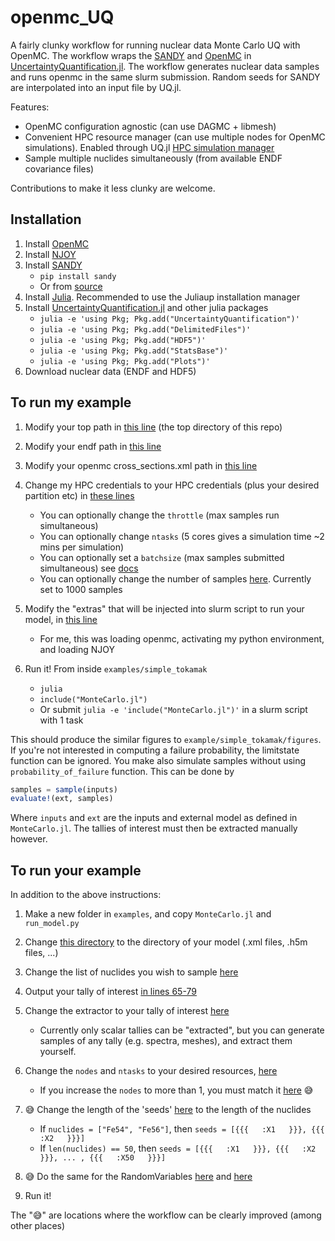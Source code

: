 # openmc_UQ
A fairly clunky workflow for running nuclear data Monte Carlo UQ with OpenMC. The workflow wraps the [SANDY](https://github.com/luca-fiorito-11/sandy) and [OpenMC](https://github.com/openmc-dev/openmc) in [UncertaintyQuantification.jl](https://github.com/FriesischScott/UncertaintyQuantification.jl). The workflow generates nuclear data samples and runs openmc in the same slurm submission. Random seeds for SANDY are interpolated into an input file by UQ.jl.

Features:
* OpenMC configuration agnostic (can use DAGMC + libmesh)
* Convenient HPC resource manager (can use multiple nodes for OpenMC simulations). Enabled through UQ.jl [HPC simulation manager](https://friesischscott.github.io/UncertaintyQuantification.jl/dev/manual/hpc)
* Sample multiple nuclides simultaneously (from available ENDF covariance files)

Contributions to make it less clunky are welcome.

## Installation

1. Install [OpenMC](https://github.com/openmc-dev/openmc)
2. Install [NJOY](https://github.com/njoy/NJOY21)
3. Install [SANDY](https://github.com/luca-fiorito-11/sandy)
   - `pip install sandy`
   - Or from [source](https://github.com/luca-fiorito-11/sandy/blob/develop/INSTALL.md#installing-sandy-from-source)
5. Install [Julia](https://julialang.org/downloads/). Recommended to use the Juliaup installation manager
6. Install [UncertaintyQuantification.jl](https://github.com/FriesischScott/UncertaintyQuantification.jl) and other julia packages
   - `julia -e 'using Pkg; Pkg.add("UncertaintyQuantification")'`
   - `julia -e 'using Pkg; Pkg.add("DelimitedFiles")'`
   - `julia -e 'using Pkg; Pkg.add("HDF5")'`
   - `julia -e 'using Pkg; Pkg.add("StatsBase")'`
   - `julia -e 'using Pkg; Pkg.add("Plots")'`
8. Download nuclear data (ENDF and HDF5)
 
## To run my example

1. Modify your top path in [this line](https://github.com/AnderGray/openmc_UQ/blob/4e6a457408502dbb96848ecc2bf314fc61eb2b5c/example/simple_tokamak/run_model.py#L8) (the top directory of this repo)
2. Modify your endf path in [this line](https://github.com/AnderGray/openmc_UQ/blob/4e6a457408502dbb96848ecc2bf314fc61eb2b5c/example/simple_tokamak/run_model.py#L19)
3. Modify your openmc cross_sections.xml path in [this line](https://github.com/AnderGray/openmc_UQ/blob/4e6a457408502dbb96848ecc2bf314fc61eb2b5c/example/simple_tokamak/run_model.py#L25)
4. Change my HPC credentials to your HPC credentials (plus your desired partition etc) in [these lines](https://github.com/AnderGray/openmc_UQ/blob/4e6a457408502dbb96848ecc2bf314fc61eb2b5c/example/simple_tokamak/MonteCarlo.jl#L70)
   - You can optionally change the `throttle` (max samples run simultaneous)
   - You can optionally change `ntasks` (5 cores gives a simulation time ~2 mins per simulation)
   - You can optionally set a `batchsize` (max samples submitted simultaneous) see [docs](https://friesischscott.github.io/UncertaintyQuantification.jl/dev/manual/hpc)
   - You can optionally change the number of samples [here](https://github.com/AnderGray/openmc_UQ/blob/4e6a457408502dbb96848ecc2bf314fc61eb2b5c/example/simple_tokamak/MonteCarlo.jl#L96). Currently set to 1000 samples
     
5. Modify the "extras" that will be injected into slurm script to run your model, in [this line](https://github.com/AnderGray/openmc_UQ/blob/4e6a457408502dbb96848ecc2bf314fc61eb2b5c/example/simple_tokamak/MonteCarlo.jl#L82)
    - For me, this was loading openmc, activating my python environment, and loading NJOY
6. Run it! From inside `examples/simple_tokamak`
    - `julia`
    - `include("MonteCarlo.jl")`
    - Or submit `julia -e 'include("MonteCarlo.jl")'` in a slurm script with 1 task
    
This should produce the similar figures to `example/simple_tokamak/figures`. If you're not interested in computing a failure probability, the limitstate function can be ignored. You make also simulate samples without using `probability_of_failure` function. This can be done by

```julia
samples = sample(inputs)
evaluate!(ext, samples)
```
Where `inputs` and `ext` are the inputs and external model as defined in `MonteCarlo.jl`. The tallies of interest must then be extracted manually however.

## To run your example

In addition to the above instructions:

1. Make a new folder in `examples`, and copy `MonteCarlo.jl` and `run_model.py`
2. Change [this directory](https://github.com/AnderGray/openmc_UQ/blob/4e6a457408502dbb96848ecc2bf314fc61eb2b5c/example/simple_tokamak/run_model.py#L22) to the directory of your model (.xml files, .h5m files, ...)
3. Change the list of nuclides you wish to sample [here](https://github.com/AnderGray/openmc_UQ/blob/4e6a457408502dbb96848ecc2bf314fc61eb2b5c/example/simple_tokamak/run_model.py#L17)
4. Output your tally of interest [in lines 65-79](https://github.com/AnderGray/openmc_UQ/blob/4e6a457408502dbb96848ecc2bf314fc61eb2b5c/example/simple_tokamak/run_model.py#L65)
5. Change the extractor to your tally of interest [here](https://github.com/AnderGray/openmc_UQ/blob/4e6a457408502dbb96848ecc2bf314fc61eb2b5c/example/simple_tokamak/MonteCarlo.jl#L33)
   - Currently only scalar tallies can be "extracted", but you can generate samples of any tally (e.g. spectra, meshes), and extract them yourself.
     
6. Change the `nodes` and `ntasks` to your desired resources, [here](https://github.com/AnderGray/openmc_UQ/blob/4e6a457408502dbb96848ecc2bf314fc61eb2b5c/example/simple_tokamak/MonteCarlo.jl#L74)
   - If you increase the `nodes` to more than 1, you must match it [here](https://github.com/AnderGray/openmc_UQ/blob/4e6a457408502dbb96848ecc2bf314fc61eb2b5c/src/run_openmc.py#L64) 😅
       
8. 😅 Change the length of the 'seeds' [here](https://github.com/AnderGray/openmc_UQ/blob/4e6a457408502dbb96848ecc2bf314fc61eb2b5c/example/simple_tokamak/run_model.py#L31) to the length of the nuclides
   - If `nuclides = ["Fe54", "Fe56"]`, then `seeds = [{{{   :X1   }}}, {{{   :X2   }}}]`
   - If `len(nuclides) == 50`, then `seeds = [{{{   :X1   }}}, {{{   :X2   }}}, ... , {{{   :X50   }}}]`
9. 😅 Do the same for the RandomVariables [here](https://github.com/AnderGray/openmc_UQ/blob/4e6a457408502dbb96848ecc2bf314fc61eb2b5c/example/simple_tokamak/MonteCarlo.jl#L6) and [here](https://github.com/AnderGray/openmc_UQ/blob/4e6a457408502dbb96848ecc2bf314fc61eb2b5c/example/simple_tokamak/MonteCarlo.jl#L17)
    
10. Run it!

The "😅" are locations where the workflow can be clearly improved (among other places)
